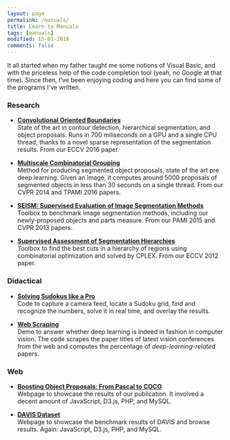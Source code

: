 ```yaml
---
layout: page
permalink: /manuals/
title: Learn to Manuals
tags: [manuals]
modified: 15-01-2018
comments: false
---
```



It all started when my father taught me some notions of Visual Basic, and with the priceless help of the code completion tool (yeah, no Google at that time). Since then, I've been enjoying coding and here you can find some of the programs I've written.

### Research

* [**Convolutional Oriented Boundaries**](http://www.vision.ee.ethz.ch/~cvlsegmentation/cob/)<br>
State of the art in contour detection, hierarchical segmentation, and object proposals. Runs in 700 miliseconds on a GPU and a single CPU thread, thanks to a novel sparse representation of the segmentation results. From our ECCV 2016 paper.

* [**Multiscale Combinatorial Grouping**](http://www.eecs.berkeley.edu/Research/Projects/CS/vision/grouping/mcg/)<br>
Method for producing segmented object proposals, state of the art pre deep learning. Given an image, it computes around 5000 proposals of segmented objects in less than 30 seconds on a single thread. From our CVPR 2014 and TPAMI 2016 papers.

* [**SEISM: Supervised Evaluation of Image Segmentation Methods**](http://www.vision.ee.ethz.ch/~biwiproposals/seism/index.html)<br>
Toolbox to benchmark image segmentation methods, including our newly-proposed objects and parts measure. From our PAMI 2015 and CVPR 2013 papers.

* [**Supervised Assessment of Segmentation Hierarchies**](https://imatge.upc.edu/web/resources/supervised-assessment-segmentation-hierarchies)<br>
Toolbox to find the best cuts in a hierarchy of regions using combinatorial optimization and solved by CPLEX. From our ECCV 2012 paper.
 
### Didactical

* [**Solving Sudokus like a Pro**](http://jponttuset.github.io/solving-sudokus-like-a-pro-1/)<br>
Code to capture a camera feed, locate a Sudoku grid, find and recognize the numbers, solve it in real time, and overlay the results.

* [**Web Scraping**](http://jponttuset.github.io/deep-learning-scraping/)<br>
Demo to answer whether deep learning is indeed in fashion in computer vision. The code scrapes the paper titles of latest vision conferences from the web and computes the percentage of *deep-learning-related* papers.

### Web

* [**Boosting Object Proposals: From Pascal to COCO**](http://www.vision.ee.ethz.ch/~biwiproposals/boosting-coco/)<br>
Webpage to showcase the results of our publication. It involved a decent amount of JavaScript, D3.js, PHP, and MySQL.

* [**DAVIS Dataset**](https://graphics.ethz.ch/~perazzif/davis/index.html)<br>
Webpage to showcase the benchmark results of DAVIS and browse results. Again: JavaScript, D3.js, PHP, and MySQL.


